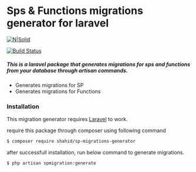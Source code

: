 # Sps & Functions migrations generator for laravel

[![N|Solid](https://shahidullahkhan.com/images/powered.png)](https://shahidullahkhan.com)

[![Build Status](https://shahidullahkhan.com/images/passing.svg)](https://travis-ci.org/joemccann/dillinger)

##### This is a laravel package that generates migrations for sps and functions from your database through artisan commands.

  - Generates migrations for SP
  - Generates migrations for Functions

### Installation

This migration generator requires [Laravel](https://laravel.com/) to work.

require this package through composer using following command

```sh
$ composer require shahid/sp-migrations-generator
```
after successfull installation, run below command to generate migrations.
```sh
$ php artisan spmigration:generate
```
